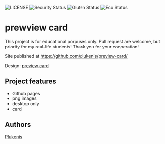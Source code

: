 ![LICENSE](https://img.shields.io/badge/license-MIT-blue.svg?style=flat-square)
![Security Status](https://img.shields.io/security-headers?label=Security&url=https%3A%2F%2Fgithub.com&style=flat-square)
![Gluten Status](https://img.shields.io/badge/Gluten-Free-green.svg)
![Eco Status](https://img.shields.io/badge/ECO-Friendly-green.svg)

# prewview card

This project is for educational porpuses only. Pull request are welcome, but priority for my real-life students! Thank you for your cooperation!

Site published at https://github.com/plukenis/preview-card/

Design: [preview card](https://imgur.com/1cj6m0v)

## Project features

- Github pages
- png images
- desktop only
- card

## Authors

[Plukenis](https://github.com/plukenis)